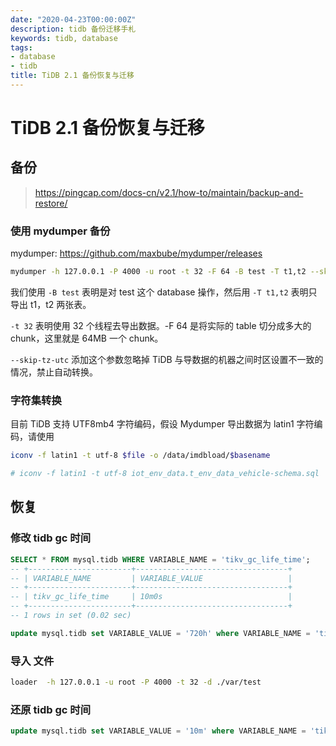 ```yaml
---
date: "2020-04-23T00:00:00Z"
description: tidb 备份迁移手札
keywords: tidb, database
tags:
- database
- tidb
title: TiDB 2.1 备份恢复与迁移
---
```


# TiDB 2.1 备份恢复与迁移


## 备份

> https://pingcap.com/docs-cn/v2.1/how-to/maintain/backup-and-restore/

### 使用 mydumper 备份

mydumper: https://github.com/maxbube/mydumper/releases

```bash
mydumper -h 127.0.0.1 -P 4000 -u root -t 32 -F 64 -B test -T t1,t2 --skip-tz-utc -o ./var/test
```

我们使用 `-B test` 表明是对 test 这个 database 操作，然后用 `-T t1,t2` 表明只导出 t1，t2 两张表。

`-t 32` 表明使用 32 个线程去导出数据。-F 64 是将实际的 table 切分成多大的 chunk，这里就是 64MB 一个 chunk。

`--skip-tz-utc` 添加这个参数忽略掉 TiDB 与导数据的机器之间时区设置不一致的情况，禁止自动转换。


### 字符集转换

目前 TiDB 支持 UTF8mb4 字符编码，假设 Mydumper 导出数据为 latin1 字符编码，请使用

```bash
iconv -f latin1 -t utf-8 $file -o /data/imdbload/$basename

# iconv -f latin1 -t utf-8 iot_env_data.t_env_data_vehicle-schema.sql  -o /data1/iot_mysql_2_tidb/iot_env_data-by-mydump--utf8/iot_env_data.t_env_data_vehicle-schema.sql

```

## 恢复

### 修改 tidb gc 时间

```sql
SELECT * FROM mysql.tidb WHERE VARIABLE_NAME = 'tikv_gc_life_time';
-- +-----------------------+----------------------------------+
-- | VARIABLE_NAME         | VARIABLE_VALUE                   |
-- +-----------------------+----------------------------------+
-- | tikv_gc_life_time     | 10m0s                            |
-- +-----------------------+----------------------------------+
-- 1 rows in set (0.02 sec)

update mysql.tidb set VARIABLE_VALUE = '720h' where VARIABLE_NAME = 'tikv_gc_life_time';

```

### 导入 文件
```bash
loader  -h 127.0.0.1 -u root -P 4000 -t 32 -d ./var/test
```

### 还原 tidb gc 时间

```sql
update mysql.tidb set VARIABLE_VALUE = '10m' where VARIABLE_NAME = 'tikv_gc_life_time';
```
